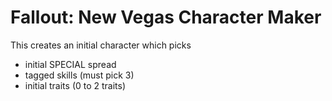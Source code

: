 # Fallout: New Vegas Character Maker

This creates an initial character which picks
+ initial SPECIAL spread
+ tagged skills (must pick 3)
+ initial traits (0 to 2 traits)